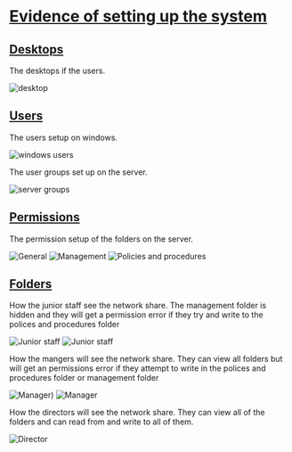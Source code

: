 # <u>**Evidence of setting up the system**</u>

## <u>Desktops</u>

The desktops if the users.

![desktop](./screenshots/Desktop.png)

## <u>Users</u>

The users setup on windows.

![windows users](./screenshots/Accounts.png)

The user groups set up on the server.

![server groups](./screenshots/Groups.png)

## <u>Permissions</u>

The permission setup of the folders on the server.

![General](./screenshots/General%20folder.png)
![Management](./screenshots/Management%20folder.png)
![Policies and procedures](./screenshots/Policies%20and%20Procedures.png)

## <u>Folders</u>

How the junior staff see the network share. The management folder is hidden and they will get a permission error if they try and write to the polices and procedures folder

![Junior staff](./screenshots/Junior%20folders.png)
![Junior staff](./screenshots/Junior%20permission.png)

How the mangers will see the network share. They can view all folders but will get an permissions error if they attempt to write in the polices and procedures folder or management folder

![Manager](./screenshots/Manager%20folders.png))
![Manager](./screenshots/Manager%20folder.png)

How the directors will see the network share. They can view all of the folders and can read from and write to all of them.

![Director](./screenshots/Director%20drive.png)